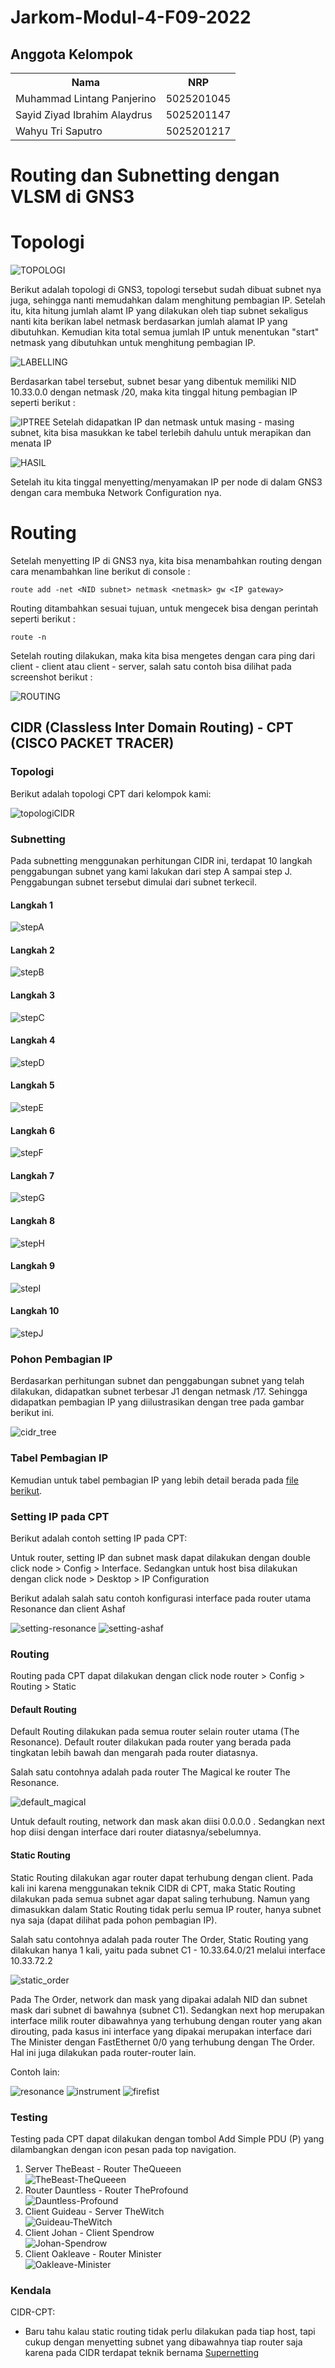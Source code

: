 # Jarkom-Modul-4-F09-2022

## Anggota Kelompok

<table>
    <tr>
	    <th>Nama</th>
        <th>NRP</th>
    </tr>
    <tr>
        <td>Muhammad Lintang Panjerino</td>
        <td>5025201045</td>
    </tr>
    <tr>
        <td>Sayid Ziyad Ibrahim Alaydrus</td>
        <td>5025201147</td>
    </tr>
    <tr>
        <td>Wahyu Tri Saputro</td>
        <td>5025201217</td>
    </tr>
<table>

# Routing dan Subnetting dengan VLSM di GNS3

# Topologi

![TOPOLOGI](img/VLSM/Topologi.png)

Berikut adalah topologi di GNS3, topologi tersebut sudah dibuat subnet nya juga, sehingga nanti memudahkan dalam menghitung pembagian IP. Setelah itu, kita hitung jumlah alamt IP yang dilakukan oleh tiap subnet sekaligus nanti kita berikan label netmask berdasarkan jumlah alamat IP yang dibutuhkan. Kemudian kita total semua jumlah IP untuk menentukan "start" netmask yang dibutuhkan untuk menghitung pembagian IP.

![LABELLING](img/VLSM/IP.png)

Berdasarkan tabel tersebut, subnet besar yang dibentuk memiliki NID 10.33.0.0 dengan netmask /20, maka kita tinggal hitung pembagian IP seperti berikut :

![IPTREE](img/VLSM/IPTree.png)
Setelah didapatkan IP dan netmask untuk masing - masing subnet, kita bisa masukkan ke tabel terlebih dahulu untuk merapikan dan menata IP

![HASIL](img/VLSM/HasilPerhitungan.png)

Setelah itu kita tinggal menyetting/menyamakan IP per node di dalam GNS3 dengan cara membuka Network Configuration nya.

# Routing

Setelah menyetting IP di GNS3 nya, kita bisa menambahkan routing dengan cara menambahkan line berikut di console :

`route add -net <NID subnet> netmask <netmask> gw <IP gateway>`

Routing ditambahkan sesuai tujuan, untuk mengecek bisa dengan perintah seperti berikut :

`route -n`

Setelah routing dilakukan, maka kita bisa mengetes dengan cara ping dari client - client atau client - server, salah satu contoh bisa dilihat pada screenshot berikut :

![ROUTING](img/VLSM/Routing.png)

## CIDR (Classless Inter Domain Routing) - CPT (CISCO PACKET TRACER)

### Topologi

Berikut adalah topologi CPT dari kelompok kami:

![topologiCIDR](/img/CIDR/TopologiCIDR.png)

### Subnetting

Pada subnetting menggunakan perhitungan CIDR ini, terdapat 10 langkah penggabungan subnet yang kami lakukan dari step A sampai step J. Penggabungan subnet tersebut dimulai dari subnet terkecil.

#### Langkah 1

![stepA](/img/CIDR/stepA.png)

#### Langkah 2

![stepB](/img/CIDR/stepB.png)

#### Langkah 3

![stepC](/img/CIDR/stepC.png)

#### Langkah 4

![stepD](/img/CIDR/stepD.png)

#### Langkah 5

![stepE](/img/CIDR/stepE.png)

#### Langkah 6

![stepF](/img/CIDR/stepF.png)

#### Langkah 7

![stepG](/img/CIDR/stepG.png)

#### Langkah 8

![stepH](/img/CIDR/stepH.png)

#### Langkah 9

![stepI](/img/CIDR/stepI.png)

#### Langkah 10

![stepJ](/img/CIDR/stepJ.png)

### Pohon Pembagian IP

Berdasarkan perhitungan subnet dan penggabungan subnet yang telah dilakukan, didapatkan subnet terbesar J1 dengan netmask /17. Sehingga didapatkan pembagian IP yang diilustrasikan dengan tree pada gambar berikut ini.

![cidr_tree](/img/CIDR/treeCIDR.png)

### Tabel Pembagian IP

Kemudian untuk tabel pembagian IP yang lebih detail berada pada <a href="/Tabel%20Pembagian%20IP%20CIDR.pdf">file berikut</a>.

### Setting IP pada CPT

Berikut adalah contoh setting IP pada CPT:

Untuk router, setting IP dan subnet mask dapat dilakukan dengan double click node > Config > Interface. Sedangkan untuk host bisa dilakukan dengan click node > Desktop > IP Configuration

Berikut adalah salah satu contoh konfigurasi interface pada router utama Resonance dan client Ashaf

![setting-resonance](/img/CIDR/setting_router.png)
![setting-ashaf](/img/CIDR/setting_client.png)

### Routing

Routing pada CPT dapat dilakukan dengan click node router > Config > Routing > Static

#### Default Routing

Default Routing dilakukan pada semua router selain router utama (The Resonance). Default router dilakukan pada router yang berada pada tingkatan lebih bawah dan mengarah pada router diatasnya.

Salah satu contohnya adalah pada router The Magical ke router The Resonance.

![default_magical](/img/CIDR/defaul_routing.png)

Untuk default routing, network dan mask akan diisi 0.0.0.0 . Sedangkan next hop diisi dengan interface dari router diatasnya/sebelumnya.

#### Static Routing

Static Routing dilakukan agar router dapat terhubung dengan client. Pada kali ini karena menggunakan teknik CIDR di CPT, maka Static Routing dilakukan pada semua subnet agar dapat saling terhubung. Namun yang dimasukkan dalam Static Routing tidak perlu semua IP router, hanya subnet nya saja (dapat dilihat pada pohon pembagian IP).

Salah satu contohnya adalah pada router The Order, Static Routing yang dilakukan hanya 1 kali, yaitu pada subnet C1 - 10.33.64.0/21 melalui interface 10.33.72.2

![static_order](/img/CIDR/static_routing.png)

Pada The Order, network dan mask yang dipakai adalah NID dan subnet mask dari subnet di bawahnya (subnet C1). Sedangkan next hop merupakan interface milik router dibawahnya yang terhubung dengan router yang akan dirouting, pada kasus ini interface yang dipakai merupakan interface dari The Minister dengan FastEthernet 0/0 yang terhubung dengan The Order. Hal ini juga dilakukan pada router-router lain.

Contoh lain:

![resonance](/img/CIDR/resonance.png)
![instrument](/img/CIDR/instrument.png)
![firefist](/img/CIDR/firefist.png)

### Testing

Testing pada CPT dapat dilakukan dengan tombol Add Simple PDU (P) yang dilambangkan dengan icon pesan pada top navigation.

1. Server TheBeast - Router TheQueeen  
   ![TheBeast-TheQueeen](/img/CIDR/Beast-Queen.png)
2. Router Dauntless - Router TheProfound  
   ![Dauntless-Profound](/img/CIDR/Dauntless-Profound.png)
3. Client Guideau - Server TheWitch  
   ![Guideau-TheWitch](/img/CIDR/Guideau-Witch.png)
4. Client Johan - Client Spendrow  
   ![Johan-Spendrow](/img/CIDR/Johan-Spendrow.png)
5. Client Oakleave - Router Minister  
   ![Oakleave-Minister](/img/CIDR/Oakleave-Minister.png)

### Kendala

CIDR-CPT:

- Baru tahu kalau static routing tidak perlu dilakukan pada tiap host, tapi cukup dengan menyetting subnet yang dibawahnya tiap router saja karena pada CIDR terdapat teknik bernama <a href="https://sived.wordpress.com/2012/05/12/supernetting-pada-jaringan-komputer/" target="_blank">Supernetting</a>
